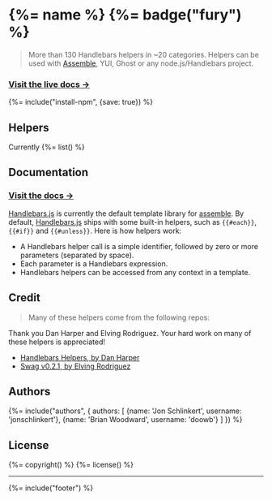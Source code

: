 # {%= name %} {%= badge("fury") %}

> More than 130 Handlebars helpers in ~20 categories. Helpers can be used with [Assemble](https://github.com/assemble/assemble), YUI, Ghost or any node.js/Handlebars project.

### [Visit the live docs →](http://assemble.io/helpers/)

{%= include("install-npm", {save: true}) %}

## Helpers

Currently {%= list() %}

## Documentation

### [Visit the docs →](http://assemble.io/helpers/)

[Handlebars.js](https://github.com/wycats/handlebars.js) is currently the default template library for [assemble]. By default, [Handlebars.js](http://handlebarsjs.com/) ships with some built-in helpers, such as `{{#each}}`, `{{#if}}` and `{{#unless}}`. Here is how helpers work:

* A Handlebars helper call is a simple identifier, followed by zero or more parameters (separated by space).
* Each parameter is a Handlebars expression.
* Handlebars helpers can be accessed from any context in a template.


## Credit
> Many of these helpers come from the following repos:

Thank you Dan Harper and Elving Rodriguez. Your hard work on many of these helpers is appreciated!

* [Handlebars Helpers, by Dan Harper](http://github.com/danharper)
* [Swag v0.2.1, by Elving Rodriguez](http://elving.github.com/swag/)


## Authors
{%= include("authors", {
  authors: [
    {name: 'Jon Schlinkert', username: 'jonschlinkert'},
    {name: 'Brian Woodward', username: 'doowb'}
  ]
}) %}

## License
{%= copyright() %}
{%= license() %}

***

{%= include("footer") %}

[assemble]: https://github.com/assemble/assemble
